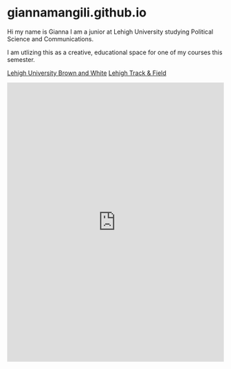 # giannamangili.github.io

Hi my name is Gianna I am a junior at Lehigh University studying Political Science and Communications.

I am utlizing this as a creative, educational space for one of my courses this semester. 

[Lehigh University Brown and White](https://thebrownandwhite.com/)
[Lehigh Track & Field](https://lehighsports.com/sports/womens-track-and-field/roster/gianna-mangili/18507)

[<iframe src='https://cdn.knightlab.com/libs/timeline3/latest/embed/index.html?source=1FB4OzWANXOLQ0UBDHIIj-i-tVVhaBuf7qzm3oo_mOZc&font=Default&lang=en&timenav_position=top&initial_zoom=2&height=650' width='100%' height='650' webkitallowfullscreen mozallowfullscreen allowfullscreen frameborder='0'></iframe>  ](https://cdn.knightlab.com/libs/timeline3/latest/embed/index.html?source=1FB4OzWANXOLQ0UBDHIIj-i-tVVhaBuf7qzm3oo_mOZc&font=Default&lang=en&timenav_position=top&initial_zoom=2&height=650)                              
